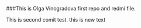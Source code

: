 ###This is Olga Vinogradova first repo and redmi file.

This is second comit test.
this is new text
